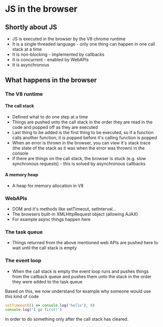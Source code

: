 # JS in the browser

## Shortly about JS
- JS is executed in the browser by the V8 chrome runtime
- It is a single threaded language - only one thing can happen in one call stack at a time
- It is non-blocking - implemented by callbacks
- It is concurrent - enabled by WebAPIs
- It is asynchronous

## What happens in the browser

### The V8 runtime
#### The call stack
- Defined what to do one step at a time 
- Things are pushed unto the call stack in the order they are read in the code and popped off as they are executed
- Last thing to be added is the first thing to be executed, so if a function calls another function, it is popped before it's calling function is popped
- When an error is thrown in the browser, you can view it's stack trace (the state of the stack as it was when the error was thrown) in the console
- If there are things on the call stack, the browser is stuck (e.g. slow synchronous requests) - this is solved by asynchronous callbacks

#### A memory heap
- A heap for memory allocation in V8

### WebAPIs
- DOM and it's methods like setTimeout, setInterval...
- The browsers built-in XMLHttpRequest object (allowing AJAX)
- For example async things happen here

### The task queue
- Things returned from the above mentioned web APIs are pushed here to wait until the call stack is empty

### The event loop
- When the call stack is empty the event loop runs and pushes things from the callback queue and pushes them unto the stack in the order they were added to the task queue


Based on this, we now understand for example why someone would use this kind of code
```js
setTimeout(() => console.log('hello'), 0)
console.log('I go first!')
```
in order to do something only after the call stack has cleared.